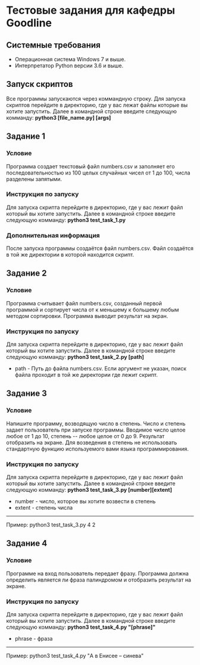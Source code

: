 # Тестовые задания для кафедры Goodline
## Системные требования 
* Операционная система Windows 7 и выше.
* Интерпретатор Python версии 3.6 и выше.
## Запуск скриптов
Все программы запускаются через коммандную строку. Для запуска скриптов перейдите в директорию, где у вас лежат файлы которые вы хотите запустить.
Далее в командной строке введите следующую комманду:
**python3 [file_name.py] [args]**
## Задание 1
### Условие 
Программа создает текстовый файл numbers.csv и заполняет его последовательностью из 100 целых случайных чисел от 1 до 100, числа разделены запятыми.
### Инструкция по запуску
Для запуска скрипта перейдите в директорию, где у вас лежит файл который вы хотите запустить. Далее в командной строке введите следующую комманду:
**python3 test_task_1.py**
### Дополнительная информация
После запуска программы создаётся файл numbers.csv. Файл создаётся в той же директории в которой находится скрипт.
## Задание 2
### Условие
Программа считывает файл numbers.csv, созданный первой программой и сортирует числа от к меньшему к большему любым методом сортировки. Программа выводит результат на экран.
### Инструкция по запуску
Для запуска скрипта перейдите в директорию, где у вас лежит файл который вы хотите запустить. Далее в командной строке введите следующую комманду:
**python3 test_task_2.py [path]**
* path - Путь до файла numbers.csv. Если аргумент не указан, поиск файла проходит в той же директории где лежит скрипт.
## Задание 3
### Условие 
Напишите программу, возводящую число в степень. Число и степень задает пользователь при запуске программы. Вводимое число целое любое от 1 до 10, степень -- любое целое от 0 до 9. Результат отобразить на экране. Для возведения в степень не использовать стандартную функцию используемого вами языка программирования. 
### Инструкция по запуску
Для запуска скрипта перейдите в директорию, где у вас лежит файл который вы хотите запустить. Далее в командной строке введите следующую комманду:
**python3 test_task_3.py [number][extent]**
* number - число, которое вы хотите возвести в степень
* extent - степень числа
---
Пример: python3 test_task_3.py 4 2
## Задание 4
### Условие
Программе на вход пользователь передает фразу. Программа должна определить является ли фраза палиндромом и отобразить результат на экране. 
### Инструкция по запуску
Для запуска скрипта перейдите в директорию, где у вас лежит файл который вы хотите запустить. Далее в командной строке введите следующую комманду:
**python3 test_task_4.py "[phrase]"**
* phrase - фраза
---
Пример: python3 test_task_4.py "А в Енисее – синева"
